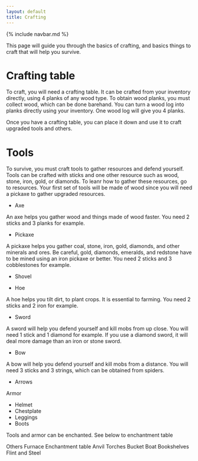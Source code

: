 ```yaml
---
layout: default
title: Crafting
---
```

{% include navbar.md %}

This page will guide you through the basics of crafting, and basics things to craft that will help you survive.

# Crafting table

To craft, you will need a crafting table. It can be crafted from your inventory directly, using 4 planks of any wood type. To obtain wood planks, you must collect wood, which can be done barehand. You can turn a wood log into planks directly using your inventory. One wood log will give you 4 planks.

Once you have a crafting table, you can place it down and use it to craft upgraded tools and others.

# Tools
To survive, you must craft tools to gather resources and defend yourself. Tools can be crafted with sticks and one other resource such as wood, stone, iron, gold, or diamonds. To leanr how to gather these resources, go to resources.
Your first set of tools will be made of wood since you will need a pickaxe to gather upgraded resources.

- Axe

An axe helps you gather wood and things made of wood faster.
You need 2 sticks and 3 planks for example.

- Pickaxe

A pickaxe helps you gather coal, stone, iron, gold, diamonds, and other minerals and ores. Be careful, gold, diamonds, emeralds, and redstone have to be mined using an iron pickaxe or better.
You need 2 sticks and 3 cobblestones for example.

- Shovel


- Hoe

A hoe helps you tilt dirt, to plant crops. It is essential to farming.
You need 2 sticks and 2 iron for example.

- Sword

A sword will help you defend yourself and kill mobs from up close.
You will need 1 stick and 1 diamond for example. If you use a diamond sword, it will deal more damage than an iron or stone sword.

- Bow

A bow will help you defend yourself and kill mobs from a distance.
You will need 3 sticks and 3 strings, which can be obtained from spiders.

- Arrows

Armor
- Helmet
- Chestplate
- Leggings
- Boots

Tools and armor can be enchanted. See below to enchantment table


Others
Furnace
Enchantment table
Anvil
Torches
Bucket
Boat
Bookshelves
Flint and Steel

